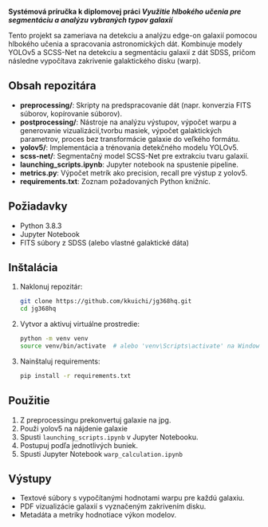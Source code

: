 **Systémová príručka k diplomovej práci _Využitie hlbokého učenia pre segmentáciu a analýzu vybraných typov galaxií_**

Tento projekt sa zameriava na detekciu a analýzu edge-on galaxií pomocou hlbokého učenia a spracovania astronomických dát. Kombinuje modely YOLOv5 a SCSS-Net na detekciu a segmentáciu galaxií z dát SDSS, pričom následne vypočítava zakrivenie galaktického disku (warp).

## Obsah repozitára

- **preprocessing/**: Skripty na predspracovanie dát (napr. konverzia FITS súborov, kopírovanie súborov).
- **postprocessing/**: Nástroje na analýzu výstupov, výpočet warpu a generovanie vizualizácií,tvorbu masiek, výpočet galaktických parametrov, proces bez transformácie galaxie do veľkého formátu.
- **yolov5/**: Implementácia a trénovania detekčného modelu YOLOv5.
- **scss-net/**: Segmentačný model SCSS-Net pre extrakciu tvaru galaxií.
- **launching_scripts.ipynb**: Jupyter notebook na spustenie pipeline.
- **metrics.py**: Výpočet metrík ako precision, recall pre výstup z yolov5.
- **requirements.txt**: Zoznam požadovaných Python knižníc.

 ## Požiadavky

- Python 3.8.3
- Jupyter Notebook
- FITS súbory z SDSS (alebo vlastné galaktické dáta)
  
## Inštalácia

1. Naklonuj repozitár:
   ```bash
   git clone https://github.com/kkuichi/jg368hq.git
   cd jg368hq
   ```

2. Vytvor a aktivuj virtuálne prostredie:
   ```bash
   python -m venv venv
   source venv/bin/activate  # alebo 'venv\Scripts\activate' na Windows
   ```

3. Nainštaluj requirements:
   ```bash
   pip install -r requirements.txt
   ```

## Použitie
1. Z preprocessingu prekonvertuj galaxie na jpg.
2. Použi yolov5 na nájdenie galaxie
3. Spusti `launching_scripts.ipynb` v Jupyter Notebooku.
4. Postupuj podľa jednotlivých buniek.
5. Spusti Jupyter Notebook `warp_calculation.ipynb`

## Výstupy

- Textové súbory s vypočítanými hodnotami warpu pre každú galaxiu.
- PDF vizualizácie galaxií s vyznačeným zakrivením disku.
- Metadáta a metriky hodnotiace výkon modelov.
